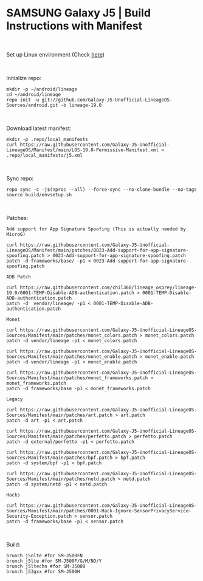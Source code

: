 # SAMSUNG Galaxy J5 | Build Instructions with Manifest
<br/>

Set up Linux environment (Check <a href="https://github.com/Galaxy-J5-Unofficial-LineageOS/Manifest/blob/main/LOS-Build-Environment.md">here</a>)

<br/>

Initialize repo:
```
mkdir -p ~/android/lineage
cd ~/android/lineage
repo init -u git://github.com/Galaxy-J5-Unofficial-LineageOS-Sources/android.git -b lineage-19.0
```
<br/>


Download latest manifest:
```
mkdir -p .repo/local_manifests
curl https://raw.githubusercontent.com/Galaxy-J5-Unofficial-LineageOS/Manifest/main/LOS-19.0-Permissive-Manifest.xml > .repo/local_manifests/j5.xml
```
<br/>

Sync repo:
```
repo sync -c -j$(nproc --all) --force-sync --no-clone-bundle --no-tags
source build/envsetup.sh
```
<br/>

Patches:

```Add support for App Signature Spoofing (This is actually needed by MicroG)```
```
curl https://raw.githubusercontent.com/Galaxy-J5-Unofficial-LineageOS/Manifest/main/patches/0023-Add-support-for-app-signature-spoofing.patch > 0023-Add-support-for-app-signature-spoofing.patch
patch -d frameworks/base/ -p1 < 0023-Add-support-for-app-signature-spoofing.patch
```

```ADB Patch ```
```
curl https://raw.githubusercontent.com/chil360/lineage_osprey/lineage-19.0/0001-TEMP-Disable-ADB-authentication.patch > 0001-TEMP-Disable-ADB-authentication.patch
patch -d  vendor/lineage/ -p1 < 0001-TEMP-Disable-ADB-authentication.patch
```


```Monet```
```
curl https://raw.githubusercontent.com/Galaxy-J5-Unofficial-LineageOS-Sources/Manifest/main/patches/monet_colors.patch > monet_colors.patch
patch -d vendor/lineage -p1 < monet_colors.patch

curl https://raw.githubusercontent.com/Galaxy-J5-Unofficial-LineageOS-Sources/Manifest/main/patches/monet_enable.patch > monet_enable.patch
patch -d vendor/lineage -p1 < monet_enable.patch

curl https://raw.githubusercontent.com/Galaxy-J5-Unofficial-LineageOS-Sources/Manifest/main/patches/monet_frameworks.patch > monet_frameworks.patch
patch -d frameworks/base -p1 < monet_frameworks.patch
```

```Legacy```
```
curl https://raw.githubusercontent.com/Galaxy-J5-Unofficial-LineageOS-Sources/Manifest/main/patches/art.patch > art.patch
patch -d art -p1 < art.patch

curl https://raw.githubusercontent.com/Galaxy-J5-Unofficial-LineageOS-Sources/Manifest/main/patches/perfetto.patch > perfetto.patch
patch -d external/perfetto -p1 < perfetto.patch

curl https://raw.githubusercontent.com/Galaxy-J5-Unofficial-LineageOS-Sources/Manifest/main/patches/bpf.patch > bpf.patch
patch -d system/bpf -p1 < bpf.patch

curl https://raw.githubusercontent.com/Galaxy-J5-Unofficial-LineageOS-Sources/Manifest/main/patches/netd.patch > netd.patch
patch -d system/netd -p1 < netd.patch
```

```Hacks ```
```
curl https://raw.githubusercontent.com/Galaxy-J5-Unofficial-LineageOS-Sources/Manifest/main/patches/0001-Hack-Ignore-SensorPrivacyService-Security-Exception.patch > sensor.patch
patch -d frameworks/base -p1 < sensor.patch
```
<br/>

Build:
```
brunch j5nlte #for SM-J500FN
brunch j5lte #for SM-J500F/G/M/NO/Y
brunch j5ltechn #for SM-J5008
brunch j53gxx #for SM-J500H
```

<br/>
